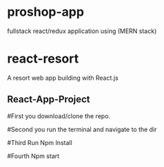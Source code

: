 # proshop-app
fullstack react/redux application using (MERN stack)


# react-resort
A resort web app building with React.js

## React-App-Project

#First you download/clone the repo.

#Second you run the terminal and navigate to the dir

#Third Run Npm Install

#Fourth Npm start

